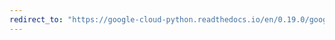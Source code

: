 ```yaml
---
redirect_to: "https://google-cloud-python.readthedocs.io/en/0.19.0/google-cloud-config.html"
---
```

